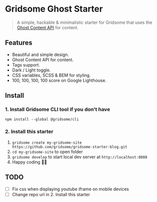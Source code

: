 # Gridsome Ghost Starter

> A simple, hackable & minimalistic starter for Gridsome that uses the [Ghost Content API](https://ghost.org/docs/api/v3/content/) for content.

## Features

- Beautiful and simple design.
- Ghost Content API for content.
- Tags support.
- Dark / Light toggle.
- CSS variables, SCSS & BEM for styling.
- 100, 100, 100, 100 score on Google Lighthouse.

## Install

### 1. Install Gridsome CLI tool if you don't have

`npm install --global @gridsome/cli`

### 2. Install this starter

1. `gridsome create my-gridsome-site https://github.com/gridsome/gridsome-starter-blog.git`
2. `cd my-gridsome-site` to open folder
3. `gridsome develop` to start local dev server at `http://localhost:8080`
4. Happy coding 🎉🙌

## TODO

- [ ] Fix css when displaying youtube iframe on mobile devices
- [ ] Change repo url in 2. Install this starter
